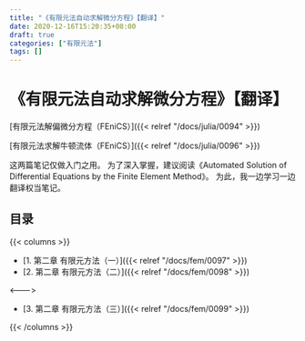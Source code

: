 ```yaml
---
title: "《有限元法自动求解微分方程》【翻译】"
date: 2020-12-16T15:20:35+08:00
draft: true
categories: ["有限元法"]
tags: []
---
```


# 《有限元法自动求解微分方程》【翻译】

[有限元法解偏微分方程（FEniCS）]({{< relref "/docs/julia/0094" >}})

[有限元法求解牛顿流体（FEniCS）]({{< relref "/docs/julia/0096" >}})

这两篇笔记仅做入门之用。  为了深入掌握，建议阅读《Automated Solution of Differential Equations by the Finite Element Method》。 为此，我一边学习一边翻译权当笔记。

## 目录

{{< columns >}}

- [1. 第二章 有限元方法（一）]({{< relref "/docs/fem/0097" >}})    
- [2. 第二章 有限元方法（二）]({{< relref "/docs/fem/0098" >}})  

<--->

- [3. 第二章 有限元方法（三）]({{< relref "/docs/fem/0099" >}})      

{{< /columns >}}




